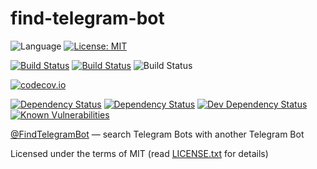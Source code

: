find-telegram-bot
=================

![Language](https://img.shields.io/badge/language-JavaScript-yellow.svg)
[![License: MIT](https://img.shields.io/badge/license-MIT-blue.svg)](LICENSE.txt)

[![Build Status](https://api.travis-ci.org/alopatindev/find-telegram-bot.svg?branch=master)](https://travis-ci.org/alopatindev/find-telegram-bot)
[![Build Status](https://semaphoreci.com/api/v1/alopatindev/find-telegram-bot/branches/master/shields_badge.svg)](https://semaphoreci.com/alopatindev/find-telegram-bot)
![Build Status](https://app.codeship.com/projects/d4379550-d625-0134-2bdf-72577a1b342e/status?branch=master)

[![codecov.io](http://codecov.io/github/alopatindev/find-telegram-bot/coverage.svg?branch=master)](https://codecov.io/github/alopatindev/find-telegram-bot?branch=master)

[![Dependency Status](https://www.versioneye.com/user/projects/58a4f74eb4d2a20055fcb820/badge.svg?style=flat-square)](https://www.versioneye.com/user/projects/58a4f74eb4d2a20055fcb820)
[![Dependency Status](https://david-dm.org/alopatindev/find-telegram-bot.svg)](https://david-dm.org/alopatindev/find-telegram-bot)
[![Dev Dependency Status](https://david-dm.org/alopatindev/find-telegram-bot/dev-status.svg)](https://david-dm.org/alopatindev/find-telegram-bot?type=dev)
[![Known Vulnerabilities](https://snyk.io/test/github/alopatindev/find-telegram-bot/badge.svg)](https://snyk.io/test/github/alopatindev/find-telegram-bot)

[@FindTelegramBot](https://t.me/FindTelegramBot) — search Telegram Bots with another Telegram Bot

Licensed under the terms of MIT (read [LICENSE.txt](LICENSE.txt) for details)
